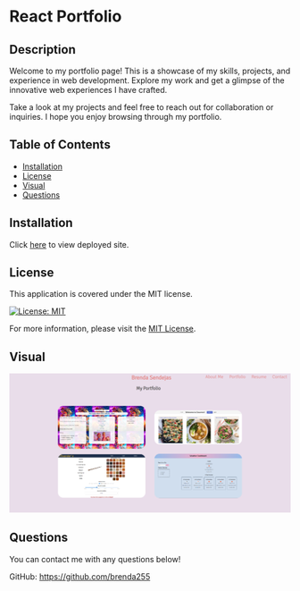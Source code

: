 # React Portfolio
  ## Description
  Welcome to my portfolio page! This is a showcase of my skills, projects, and experience in web development. Explore my work and get a glimpse of the innovative web experiences I have crafted.

  Take a look at my projects and feel free to reach out for collaboration or inquiries. I hope you enjoy browsing through my portfolio.


  ## Table of Contents
  * [Installation](#installation)
  * [License](#license)
  * [Visual](#visual)
  * [Questions](#questions)
  


  ## Installation
  Click [here](https://lovely-malabi-244998.netlify.app/) to view deployed site. 

  ## License

This application is covered under the MIT license.

[![License: MIT](https://img.shields.io/badge/License-MIT-yellow.svg)](https://opensource.org/licenses/MIT)

For more information, please visit the [MIT License](https://opensource.org/licenses/MIT).

  ## Visual
  ![](./src/images/portfolio.png)

  ## Questions
  You can contact me with any questions below! 


  GitHub: https://github.com/brenda255 
  

  